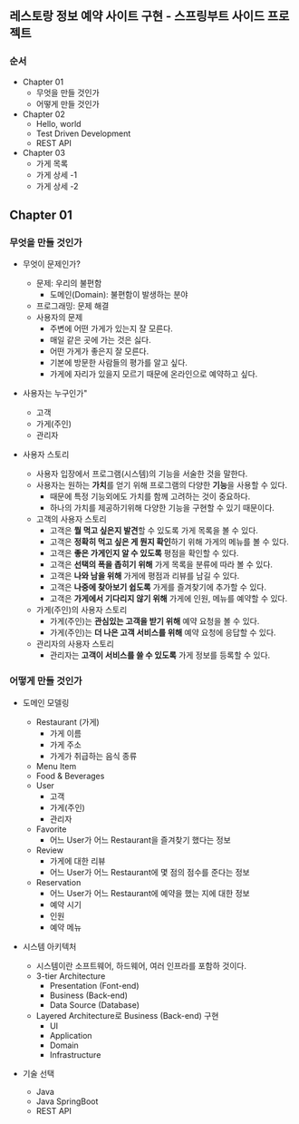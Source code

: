 ## 레스토랑 정보 예약 사이트 구현 - 스프링부트 사이드 프로젝트
### 순서
* Chapter 01
    - 무엇을 만들 것인가
    - 어떻게 만들 것인가
* Chapter 02
    - Hello, world
    - Test Driven Development
    - REST API
* Chapter 03
    - 가게 목록
    - 가게 상세 -1
    - 가게 상세 -2

## Chapter 01
### 무엇을 만들 것인가
* 무엇이 문제인가?
    - 문제: 우리의 불편함
        + 도메인(Domain): 불편함이 발생하는 분야
    - 프로그래밍: 문제 해결
    - 사용자의 문제
        * 주변에 어떤 가게가 있는지 잘 모른다.
        * 매일 같은 곳에 가는 것은 싫다.
        * 어떤 가게가 좋은지 잘 모른다.
        * 기본에 방문한 사람들의 평가를 알고 싶다.
        * 가게에 자리가 있을지 모르기 때문에 온라인으로 예약하고 싶다.

* 사용자는 누구인가"
    - 고객 
    - 가게(주인)
    - 관리자

* 사용자 스토리
    - 사용자 입장에서 프로그램(시스템)의 기능을 서술한 것을 말한다.
    - 사용자는 원하는 **가치**를 얻기 위해 프로그램의 다양한 **기능**을 사용할 수 있다.
        + 때문에 특정 기능외에도 가치를 함께 고려하는 것이 중요하다.
        + 하나의 가치를 제공하기위해 다양한 기능을 구현할 수 있기 때문이다.
    - 고객의 사용자 스토리
        * 고객은 **뭘 먹고 싶은지 발견**할 수 있도록 가게 목록을 볼 수 있다.
        * 고객은 **정확히 먹고 싶은 게 뭔지 확인**하기 위해 가게의 메뉴를 볼 수 있다.
        * 고객은 **좋은 가게인지 알 수 있도록** 평점을 확인할 수 있다.
        * 고객은 **선택의 폭을 좁히기 위해** 가게 목록을 분류에 따라 볼 수 있다.
        * 고객은 **나와 남을 위해** 가게에 평점과 리뷰를 남길 수 있다.
        * 고객은 **나중에 찾아보기 쉽도록** 가게를 즐겨찾기에 추가할 수 있다.
        * 고객은 **가게에서 기다리지 않기 위해** 가게에 인원, 메뉴를 예약할 수 있다.
    - 가게(주인)의 사용자 스토리
        * 가게(주인)는 **관심있는 고객을 받기 위해** 예약 요청을 볼 수 있다.
        * 가게(주인)는 **더 나은 고객 서비스를 위해** 예약 요청에 응답할 수 있다.
    - 관리자의 사용자 스토리
        * 관리자는 **고객이 서비스를 쓸 수 있도록** 가게 정보를 등록할 수 있다.


### 어떻게 만들 것인가
* 도메인 모델링
    - Restaurant (가게)
        + 가게 이름
        + 가게 주소
        + 가게가 취급하는 음식 종류
    - Menu Item
    - Food & Beverages
    - User
        + 고객
        + 가게(주인)
        + 관리자
    - Favorite
        + 어느 User가 어느 Restaurant을 즐겨찾기 했다는 정보
    - Review
        + 가게에 대한 리뷰
        + 어느 User가 어느 Restaurant에 몇 점의 점수를 준다는 정보
    - Reservation
        + 어느 User가 어느 Restaurant에 예약을 했는 지에 대한 정보
        + 예약 시기
        + 인원
        + 예약 메뉴

* 시스템 아키텍처
    - 시스템이란 소프트웨어, 하드웨어, 여러 인프라를 포함하 것이다.
    - 3-tier Architecture
        + Presentation (Font-end)
        + Business (Back-end)
        + Data Source (Database)
    - Layered Architecture로 Business (Back-end) 구현
        + UI 
        + Application
        + Domain
        + Infrastructure
        
* 기술 선택
    - Java
    - Java SpringBoot
    - REST API